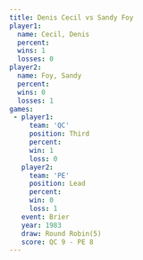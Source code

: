 ```yaml
---
title: Denis Cecil vs Sandy Foy
player1:            
  name: Cecil, Denis
  percent:          
  wins: 1           
  losses: 0         
player2:            
  name: Foy, Sandy  
  percent:          
  wins: 0           
  losses: 1         
games:
 - player1:         
     team: 'QC'     
     position: Third
     percent:       
     win: 1         
     loss: 0        
   player2:        
     team: 'PE'    
     position: Lead
     percent:      
     win: 0        
     loss: 1       
   event: Brier        
   year: 1983          
   draw: Round Robin(5)
   score: QC 9 - PE 8  
---
```


